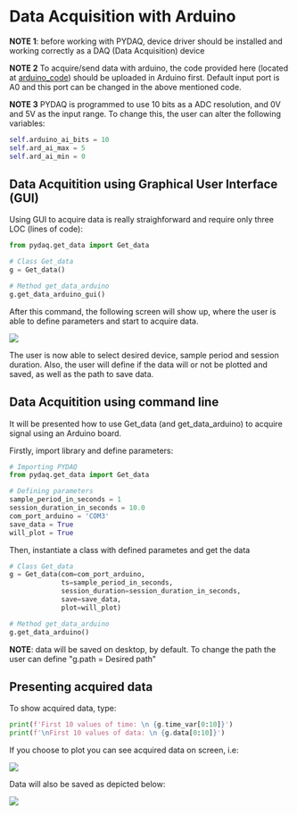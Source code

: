# Data Acquisition with Arduino

**NOTE 1**: before working with PYDAQ, device driver should be installed and working correctly as a DAQ (Data Acquisition) device

**NOTE 2** To acquire/send data with arduino, the code provided here (located at [arduino_code](https://github.com/samirmartins/pydaq/tree/main/pydaq/arduino_code)) 
should be uploaded in Arduino first. Default input port is A0 and this port can be changed in the above mentioned code. 

**NOTE 3** PYDAQ is programmed to use 10 bits as a ADC resolution, and 0V and 5V as the input range.
To change this, the user can alter the following variables:

```python
self.arduino_ai_bits = 10
self.ard_ai_max = 5
self.ard_ai_min = 0
```


## Data Acquitition using Graphical User Interface (GUI)

Using GUI to acquire data is really straighforward and require only 
three LOC (lines of code):

```python
from pydaq.get_data import Get_data

# Class Get_data
g = Get_data()

# Method get_data_arduino
g.get_data_arduino_gui()
```

After this command, the following screen will show up, where the 
user is able to define parameters and start to acquire data.

![](/img/get_data_arduino.png)

The user is now able to select desired device, sample period and session duration. Also, 
the user will define if the data will or not be plotted and saved, as well as the path to 
save data.

## Data Acquitition using command line

It will be presented how to use Get_data (and get_data_arduino) to acquire signal using an Arduino board. 

Firstly, import library and define parameters: 

```python
# Importing PYDAQ
from pydaq.get_data import Get_data

# Defining parameters
sample_period_in_seconds = 1
session_duration_in_seconds = 10.0
com_port_arduino = 'COM3'
save_data = True
will_plot = True
```

Then, instantiate a class with defined parametes and get the data

```python
# Class Get_data
g = Get_data(com=com_port_arduino,
             ts=sample_period_in_seconds, 
             session_duration=session_duration_in_seconds, 
             save=save_data, 
             plot=will_plot)

# Method get_data_arduino
g.get_data_arduino()
```
**NOTE**: data will be saved on desktop, by default. To change the path the user can define "g.path = Desired path"

## Presenting acquired data

To show acquired data, type: 

```python
print(f'First 10 values of time: \n {g.time_var[0:10]}')
print(f'\nFirst 10 values of data: \n {g.data[0:10]}')
```

If you choose to plot you can see acquired data on screen, i.e:

![](/img/acquired_data_arduino.png)

Data will also be saved as depicted below:

![](/img/data.png)